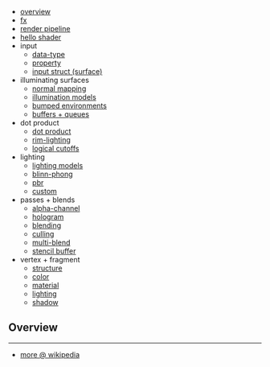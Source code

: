 * [overview](#overview)
* [fx](./fx)
* [render pipeline](./render-pipe)
* [hello shader](./hello-shader)
* input
    * [data-type](./data-type)
    * [property](./property)
    * [input struct (surface)](./input-surface)
* illuminating surfaces
    * [normal mapping](./illuminate-surface/normal-map)
    * [illumination models](./illuminate-surface/illum-model)
    * [bumped environments](./illuminate-surface/bumped-enviro)
    * [buffers + queues](./illuminate-surface/buffer+queue)
* dot product
    * [dot product](./dot-product)
    * [rim-lighting](./dot-product/rim-lighting)
    * [logical cutoffs](./dot-product/logical-cutoff)
* lighting
    * [lighting models](./lighting/model)
    * [blinn-phong](./lighting/blinn-phong)
    * [pbr](./lighting/pbr)
    * [custom](./lighting/custom)
* passes + blends
    * [alpha-channel](./pass+blend/alpha-channel)
    * [hologram](./pass+blend/hologram)
    * [blending](./pass+blend/blend)
    * [culling](./pass+blend/cull)
    * [multi-blend](./pass+blend/blend-multi)
    * [stencil buffer](./pass+blend/stencil-buffer)
* vertex + fragment
    * [structure](./vert-frag/structure)
    * [color](./vert-frag/color)
    * [material](./vert-frag/material)
    * [lighting](./vert-frag/lighting)
    * [shadow](./vert-frag/shadow)

## Overview <a name="overview"></a>

---

* [more @ wikipedia](https://en.wikipedia.org/wiki/Shader)